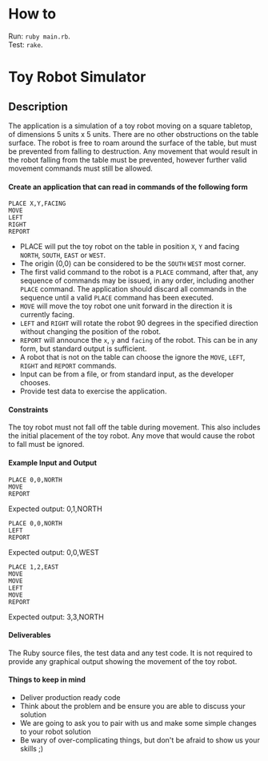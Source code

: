 # How to

Run: `ruby main.rb`.  
Test: `rake`.

# Toy Robot Simulator

## Description

The application is a simulation of a toy robot moving on a square tabletop, of dimensions 5 units x 5 units. There are no other obstructions on the table surface. The robot is free to roam around the surface of the table, but must be prevented from falling to destruction. Any movement that would result in the robot falling from the table must be prevented, however further valid movement commands must still be allowed.

#### Create an application that can read in commands of the following form

```
PLACE X,Y,FACING
MOVE
LEFT
RIGHT
REPORT
```
* PLACE will put the toy robot on the table in position `X`, `Y` and facing `NORTH`, `SOUTH`, `EAST` or `WEST`.
* The origin (0,0) can be considered to be the `SOUTH` `WEST` most corner.
* The first valid command to the robot is a `PLACE` command, after that, any sequence of commands may be issued, in any order, including another `PLACE` command. The application should discard all commands in the sequence until a valid `PLACE` command has been executed.
* `MOVE` will move the toy robot one unit forward in the direction it is currently facing.
* `LEFT` and `RIGHT` will rotate the robot 90 degrees in the specified direction without changing the position of the robot.
* `REPORT` will announce the `x`, `y` and `facing` of the robot. This can be in any form, but standard output is sufficient.
* A robot that is not on the table can choose the ignore the `MOVE`, `LEFT`, `RIGHT` and `REPORT` commands.
* Input can be from a file, or from standard input, as the developer chooses.
* Provide test data to exercise the application.

#### Constraints

The toy robot must not fall off the table during movement. This also includes the initial placement of the toy robot. Any move that would cause the robot to fall must be ignored.


#### Example Input and Output

```
PLACE 0,0,NORTH
MOVE
REPORT
```
Expected output: 0,1,NORTH

```
PLACE 0,0,NORTH
LEFT
REPORT
```
Expected output: 0,0,WEST

```
PLACE 1,2,EAST
MOVE
MOVE
LEFT
MOVE
REPORT
```
Expected output: 3,3,NORTH

#### Deliverables

The Ruby source files, the test data and any test code. It is not required to provide any graphical output showing the movement of the toy robot.

#### Things to keep in mind

* Deliver production ready code
* Think about the problem and be ensure you are able to discuss your solution
* We are going to ask you to pair with us and make some simple changes to your robot solution
* Be wary of over-complicating things, but don't be afraid to show us your skills ;)
